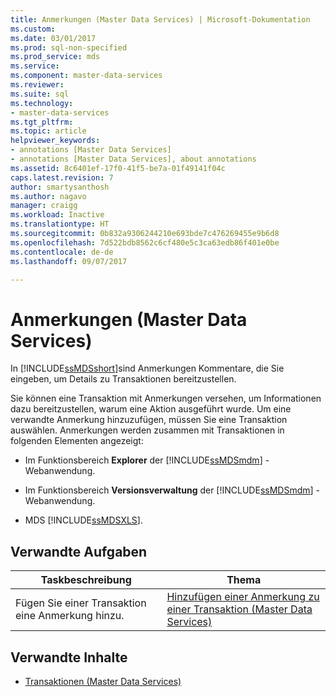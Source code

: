 ```yaml
---
title: Anmerkungen (Master Data Services) | Microsoft-Dokumentation
ms.custom: 
ms.date: 03/01/2017
ms.prod: sql-non-specified
ms.prod_service: mds
ms.service: 
ms.component: master-data-services
ms.reviewer: 
ms.suite: sql
ms.technology:
- master-data-services
ms.tgt_pltfrm: 
ms.topic: article
helpviewer_keywords:
- annotations [Master Data Services]
- annotations [Master Data Services], about annotations
ms.assetid: 8c6401ef-17f0-41f5-be7a-01f49141f04c
caps.latest.revision: 7
author: smartysanthosh
ms.author: nagavo
manager: craigg
ms.workload: Inactive
ms.translationtype: HT
ms.sourcegitcommit: 0b832a9306244210e693bde7c476269455e9b6d8
ms.openlocfilehash: 7d522bdb8562c6cf480e5c3ca63edb86f401e0be
ms.contentlocale: de-de
ms.lasthandoff: 09/07/2017

---
```

# <a name="annotations-master-data-services"></a>Anmerkungen (Master Data Services)
  In [!INCLUDE[ssMDSshort](../includes/ssmdsshort-md.md)]sind Anmerkungen Kommentare, die Sie eingeben, um Details zu Transaktionen bereitzustellen.  
  
 Sie können eine Transaktion mit Anmerkungen versehen, um Informationen dazu bereitzustellen, warum eine Aktion ausgeführt wurde. Um eine verwandte Anmerkung hinzuzufügen, müssen Sie eine Transaktion auswählen. Anmerkungen werden zusammen mit Transaktionen in folgenden Elementen angezeigt:  
  
-   Im Funktionsbereich **Explorer** der [!INCLUDE[ssMDSmdm](../includes/ssmdsmdm-md.md)] -Webanwendung.  
  
-   Im Funktionsbereich **Versionsverwaltung** der [!INCLUDE[ssMDSmdm](../includes/ssmdsmdm-md.md)] -Webanwendung.  
  
-   MDS [!INCLUDE[ssMDSXLS](../includes/ssmdsxls-md.md)].  
  
## <a name="related-tasks"></a>Verwandte Aufgaben  
  
|Taskbeschreibung|Thema|  
|----------------------|-----------|  
|Fügen Sie einer Transaktion eine Anmerkung hinzu.|[Hinzufügen einer Anmerkung zu einer Transaktion &#40;Master Data Services&#41;](../master-data-services/annotate-a-transaction-master-data-services.md)|  
  
## <a name="related-content"></a>Verwandte Inhalte  
  
-   [Transaktionen &#40;Master Data Services&#41;](../master-data-services/transactions-master-data-services.md)  
  
  

